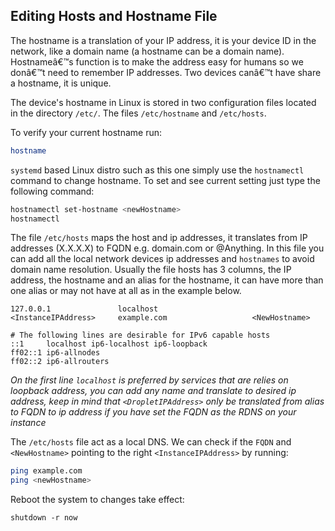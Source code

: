 ## Editing Hosts and Hostname File

The hostname is a translation of your IP address, it is your device ID in the network, like a domain name (a hostname can be a domain name). Hostnameâ€™s function is to make the address easy for humans so we donâ€™t need to remember IP addresses. Two devices canâ€™t have share a hostname, it is unique.

The device's hostname in Linux is stored in two configuration files located in the directory `/etc/`.
The files `/etc/hostname` and `/etc/hosts`.

To verify your current hostname run:

```sh
hostname
```

`systemd` based Linux distro such as this one simply use the `hostnamectl` command to change hostname. To set and see current setting just type the following command:

```sh
hostnamectl set-hostname <newHostname>
hostnamectl
```

The file `/etc/hosts` maps the host and ip addresses, it translates from IP addresses (X.X.X.X) to FQDN e.g. domain.com or @Anything. In this file you can add all the local network devices ip addresses and `hostnames` to avoid domain name resolution. Usually the file hosts has 3 columns, the IP address, the hostname and an alias for the hostname, it can have more than one alias or may not have at all as in the example below.

```
127.0.0.1               localhost
<InstanceIPAddress>		example.com                   <NewHostname>

# The following lines are desirable for IPv6 capable hosts
::1     localhost ip6-localhost ip6-loopback
ff02::1 ip6-allnodes
ff02::2 ip6-allrouters
```

_On the first line `localhost` is preferred by services that are relies on loopback address, you can add any name and translate to desired ip address, keep in mind that `<DropletIPAddress>` only be translated from alias to FQDN to ip address if you have set the FQDN as the RDNS on your instance_

The `/etc/hosts` file act as a local DNS. We can check if the `FQDN` and `<NewHostname>` pointing to the right `<InstanceIPAddress>` by running:

```sh
ping example.com
ping <newHostname>
```

Reboot the system to changes take effect:

`shutdown -r now`

